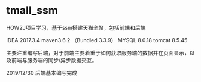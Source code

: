 # tmall_ssm


HOW2J项目学习，基于ssm搭建天猫全站，包括前端和后端

IDEA 2017.3.4
maven3.6.2 （Bundled 3.3.9）
MYSQL 8.0.18
tomcat 8.5.45

主要注重编写后端，对于前端主要着重于如何获取服务端的数据并在页面显示，以及前端与服务端的同步/异步数据交互。

2019/12/30
后端基本编写完成


